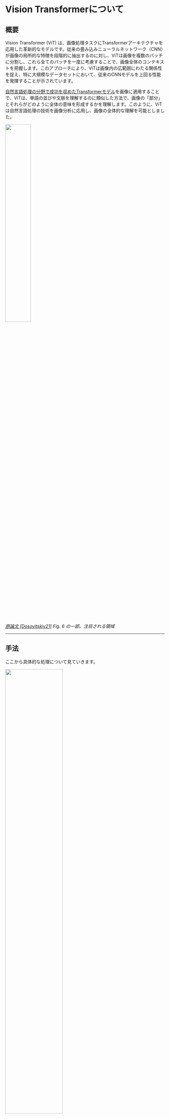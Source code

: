# Vision Transformerについて

## 概要
Vision Transformer (ViT) は、画像処理タスクにTransformerアーキテクチャを応用した革新的なモデルです。従来の畳み込みニューラルネットワーク（CNN）が画像の局所的な特徴を段階的に抽出するのに対し、ViTは画像を複数のパッチに分割し、これら全てのパッチを一度に考慮することで、画像全体のコンテキストを把握します。このアプローチにより、ViTは画像内の広範囲にわたる関係性を捉え、特に大規模なデータセットにおいて、従来のCNNモデルを上回る性能を発揮することが示されています。

[自然言語処理の分野で成功を収めたTransformerモデル](./mlp.md)を画像に適用することで、ViTは、単語の並びや文脈を理解するのに類似した方法で、画像の「部分」とそれらがどのように全体の意味を形成するかを理解します。このように、ViTは自然言語処理の技術を画像分析に応用し、画像の全体的な理解を可能としました。


<img src="https://github.com/shizoda/education/assets/34496702/819c94b6-355e-43cc-a79c-a6b0a50f02dd" width=40%>

*[原論文 [Dosovitskiy21]](https://openreview.net/forum?id=YicbFdNTTy) Fig. 6 の一部。注目される領域*


*** 

## 手法

ここから具体的な処理について見ていきます。

<img src="https://github.com/shizoda/education/assets/34496702/f4d8612f-66a6-4302-8163-dd5d8d63f27d" width=60%>

*[原論文 [Dosovitskiy21]](https://openreview.net/forum?id=YicbFdNTTy) Fig. 1 の一部。全体構成を表す*

#### 前提

- **入力画像サイズ**: $X \times Y$ ピクセル、チャネル数 $C$ （例: 224x224ピクセル, RGB画像として $C=3$ ）
- **パッチサイズ**: $P \times P$ ピクセル（例: 16x16ピクセル）
- **パッチの数 $(N)$**: $\frac{X}{P} \times \frac{Y}{P}$ （例: $14 \times 14 = 196$）
- **パッチの次元 $(D)$**: モデル固有のパラメータ（例: 512）
- **モデルのヘッド数 $(H)$**: モデル固有のパラメータ（例: 8）

## パッチの準備
ViTでは、入力画像（ $X \times Y$ ピクセル・ $C$ チャネル、例: 224x224ピクセル・3チャネル）を、 $P \times P$ ピクセルのパッチ（例: 16x16ピクセル）に分割して、各パッチを独立した情報の単位として扱います。パッチはフラット化され、全結合層を通じて特定の長さのベクトルに変換されます。

## 位置情報の追加
Transformerは元来、テキストデータを扱うために設計されました。テキストデータで順序があるように、画像のパッチが全体のどの位置にあるのかをモデルが理解するためには、位置情報を明示的に付与する必要があります。ViTでは、各パッチベクトルに位置を表すベクトルを加算します。

位置エンコーディングには
- 固定式（sin/cos関数に基づく）
- 学習可能なエンコーディング
  
の2種類があります。いずれも、パッチが元の画像のどこにあったかを表す情報を提供します。

## Transformer エンコード

<img src="https://github.com/shizoda/education/assets/34496702/f077090b-f69b-484a-b448-c2d9bd1a5891" width=20%>

*[原論文 [Dosovitskiy21]](https://openreview.net/forum?id=YicbFdNTTy) Fig. 1 の一部。Transformer エンコーダの構成*

### 前提

#### Self-Attention
自然言語処理で提案された Self-Attention は、ここでは各パッチが他の全パッチとどのように関連しているかを計算し、その情報をもとに特徴表現を生成します。

#### Multi-Head Attention
Multi-Head Attention では、各パッチに対して複数の「Attentionヘッド」を用いて処理を行います。個々の Attention ヘッドにおいて Self-Attention の処理が行われ、最終的にすべてのヘッドの出力が結合されます。これにより、モデルは画像の異なる部分から異なる種類の情報を同時に抽出できます。ヘッドを複数にすることで、画像の異なる特徴やパターンを複数の視点から捉えることができます。

### Attention ヘッドごとの処理

1. **Query, Key, Valueの生成**<br>
　入力された特徴量ベクトル（ $D$ 次元、例: 512次元）は、各Headごとに独立した全結合層を通じて、Query(Q)、Key(K)、Value(V)に変換されます。これらのベクトルは、Attentionの計算に不可欠です。各全結合層は入力（ $D$ 次元）から、出力サイズが（ $D/H$ 次元、例では $512/8=64$ 次元）のベクトルを生成します。

1. **Attentionスコアの計算**<br>
　各Queryベクトルに対して、全パッチから得たKeyベクトルとの内積を計算し、結果としてパッチの数 （ $N$ 個） と同数の「Attentionスコア」を求めます（例: 196パッチの場合、196個のスコアがそれぞれのQueryに対して計算されます）。このAttentionスコアは、各要素が他の要素にどれだけ注目すべきかを示します。<br><br>
**内積について** 内積は、2つのベクトルがどれだけ同じ方向を向いているかを示します。つまり、内積の値が大きいほど 2 つのベクトルが似ていることを意味します。ここでは、あるパッチのQueryが、他のパッチのKeyとどれだけ関連しているかを表す指標として使います。

1. **Softmaxによる正規化**<br>
　スケーリングされたAttentionスコアにSoftmax関数を適用し、正規化されたAttentionの重みを得ます。この処理により、各Queryに対して計算されたスコアが0から1の間の値に変換され、全スコアの合計が1になります。これにより、各Keyに対するQueryの関心度が確率として表現されます。<br><br>
**Softmax 関数について** 一連の数値を正規化して確率分布に変換する関数です。式で表すと $ \text{Softmax}(\mathbf{x})_i = \frac{e^{x_i}}{\sum_j e^{x_j}} $ となります。これにより各Attentionスコアを確率の形に変換し、特定のQueryに対する全Keyの関連度として用います。

1. **Attention を重みとした Value の和**<br>
　得られたAttentionの重みを、全てのパッチから得たValueそれぞれに適用し、重み付け和を計算します。あるパッチのQueryについて、全パッチからのValueの加重平均によって特徴表現が作られます。この特徴表現は、各AttentionヘッドにおけるValueと同じサイズ（$D/H$ 次元）をもちます。例での $D=512$, $H=8$ の場合、各出力ベクトルのサイズは 64 次元となります。

### 全 Head からの特徴表現の結合

Multi-Head Attentionの各ヘッドから出てくる $D/H$ 次元（例では64次元）のベクトルを結合（concatenate）すると、最終的 $D$ 次元（例では 512 次元）のベクトルとなります。

#### タスクへの利用
こうしてTransformerエンコードにより得られた出力ベクトル（ $D$ 次元、例: 512次元）は、画像分類や物体検出といった各種のタスクに使用できます。
